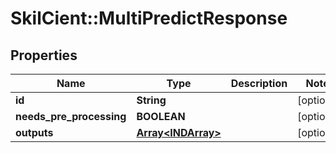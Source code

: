 # SkilCient::MultiPredictResponse

## Properties
Name | Type | Description | Notes
------------ | ------------- | ------------- | -------------
**id** | **String** |  | [optional] 
**needs_pre_processing** | **BOOLEAN** |  | [optional] 
**outputs** | [**Array&lt;INDArray&gt;**](INDArray.md) |  | [optional] 



